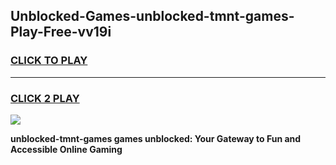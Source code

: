 
## Unblocked-Games-unblocked-tmnt-games-Play-Free-vv19i
<h3>
<a href="https://premium76.site?title=unblocked-tmnt-games&ref=18A">CLICK TO PLAY</a></h3>
<hr>

<h3>
<a href="https://premium76.site?title=unblocked-tmnt-games&ref=18A">CLICK 2 PLAY</a>
  
</h3>

<a href="https://premium76.site?title=unblocked-tmnt-games&ref=18A"><img src="https://clearcache.store/games.png"></a>


**unblocked-tmnt-games games unblocked: Your Gateway to Fun and Accessible Online Gaming**

